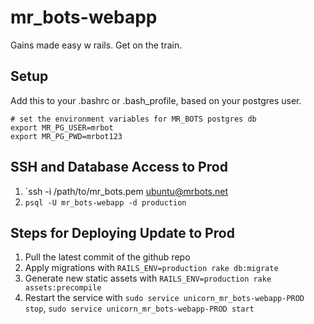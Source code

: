 # mr_bots-webapp
Gains made easy w rails. Get on the train. 

## Setup
Add this to your .bashrc or .bash_profile, based on your postgres user.

	# set the environment variables for MR_BOTS postgres db 
	export MR_PG_USER=mrbot 
	export MR_PG_PWD=mrbot123 

## SSH and Database Access to Prod

1. `ssh -i /path/to/mr_bots.pem ubuntu@mrbots.net
2. `psql -U mr_bots-webapp -d production`

## Steps for Deploying Update to Prod

1. Pull the latest commit of the github repo
2. Apply migrations with `RAILS_ENV=production rake db:migrate`
3. Generate new static assets with `RAILS_ENV=production rake assets:precompile`
4. Restart the service with `sudo service unicorn_mr_bots-webapp-PROD stop`, `sudo service unicorn_mr_bots-webapp-PROD start`


